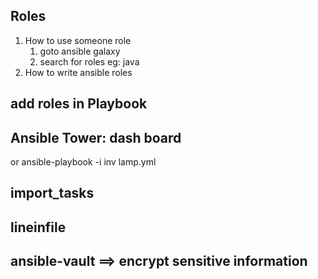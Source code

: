 ## Roles 
   1. How to use someone role 
      1. goto ansible galaxy 
      2. search for roles eg: java
   2. How to write ansible roles 
## add roles in Playbook 

## Ansible Tower: dash board 
or ansible-playbook -i inv lamp.yml 
## import_tasks
## lineinfile 
## ansible-vault ==> encrypt sensitive information
